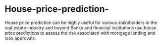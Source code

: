 # House-price-prediction-
House price prediction can be highly useful for various stakeholders in the real estate industry and beyond.Banks and financial institutions use house price predictions to assess the risk associated with mortgage lending and loan approvals.
